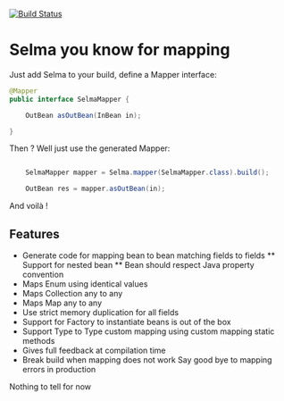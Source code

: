 
[![Build Status](https://buildhive.cloudbees.com/job/slemesle/job/selma/badge/icon)](https://buildhive.cloudbees.com/job/slemesle/job/selma/)


# Selma you know for mapping

Just add Selma to your build, define a Mapper interface:

```java
@Mapper
public interface SelmaMapper {

    OutBean asOutBean(InBean in);

}
```

Then ? Well just use the generated Mapper:

```java

    SelmaMapper mapper = Selma.mapper(SelmaMapper.class).build();

    OutBean res = mapper.asOutBean(in);

```

And voilà !

## Features

* Generate code for mapping bean to bean matching fields to fields
** Support for nested bean
** Bean should respect Java property convention
* Maps Enum using identical values
* Maps Collection any to any
* Maps Map any to any
* Use strict memory duplication for all fields
* Support for Factory to instantiate beans is out of the box
* Support Type to Type custom mapping using custom mapping static methods
* Gives full feedback at compilation time
* Break build when mapping does not work Say good bye to mapping errors in production

Nothing to tell for now